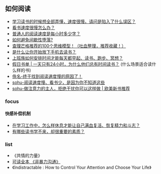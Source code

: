 ## 如何阅读

* [学习读书的时候想全部弄懂，速度很慢。请问是陷入了什么误区？](https://www.zhihu.com/question/30438569)
* [看书速度很慢怎么办？](https://www.zhihu.com/question/21098453)
* [普通人的阅读速度是每小时多少字？](https://www.zhihu.com/question/20327487)
* [如何避免间歇性堕落?](https://www.zhihu.com/question/388686475/answer/1226820130)
* [查理芒格推荐的100个思维模型！（吐血整理，推荐收藏！）](https://zhuanlan.zhihu.com/p/88395113)
* [是什么让你开始放下手机去读书？](https://www.zhihu.com/question/303137880/answer/737715741)
* [上班族如何安排时间才能每天都早起、读书、跑步、冥想？](https://www.zhihu.com/question/28042735/answer/75661653)
* [假日书单 | 一天只有24小时，为什么他们总有时间读书？](http://www.voicer.me/archives/74470) (什么场景适合读什么样的书)
* [佚名-终于找到阅读速度慢的原因了！](yiboyingyu.com/article/117.html)
* [sohu-阅读速度慢、看书少，是因为你不知道这些 ](https://www.sohu.com/a/123288573_507568)
* [sohu-做注意力的主人，拒绝干扰你可以这样做 | 欧美新书推荐 ](https://www.sohu.com/a/353916558_268656?qq-pf-to=pcqq.group)

### focus

#### 快感补偿机制

* [在学习工作中，怎么样休息才能让自己满血复活、恢复精力和斗志？ ](https://www.sohu.com/a/359352030_120113465)
* [有哪些读书学不来，却很重要的素质？](https://www.zhihu.com/question/28626263/answer/186872277)

### list

* 《共情的力量》
* [可读全本 《非暴力沟通》](https://www.yooread.net/)
* 《Indistractable : How to Control Your Attention and Choose Your Life》
